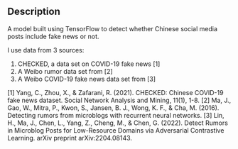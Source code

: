 ## Description

A model built using TensorFlow to detect whether Chinese social media posts include fake news or not.

I use data from 3 sources:
1. CHECKED, a data set on COVID-19 fake news [1]
2. A Weibo rumor data set from [2]
3. A Weibo COVID-19 fake news data set from [3]

[1] Yang, C., Zhou, X., & Zafarani, R. (2021). CHECKED: Chinese COVID-19 fake news dataset. Social Network Analysis and Mining, 11(1), 1-8.
[2] Ma, J., Gao, W., Mitra, P., Kwon, S., Jansen, B. J., Wong, K. F., & Cha, M. (2016). Detecting rumors from microblogs with recurrent neural networks.
[3] Lin, H., Ma, J., Chen, L., Yang, Z., Cheng, M., & Chen, G. (2022). Detect Rumors in Microblog Posts for Low-Resource Domains via Adversarial Contrastive Learning. arXiv preprint arXiv:2204.08143.